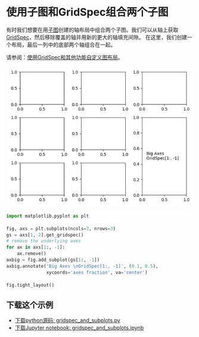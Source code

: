 # 使用子图和GridSpec组合两个子图

有时我们想要在用[子图](https://matplotlib.org/api/_as_gen/matplotlib.figure.Figure.html#matplotlib.figure.Figure.subplots)创建的轴布局中组合两个子图。我们可以从轴上获取[GridSpec](https://matplotlib.org/api/_as_gen/matplotlib.gridspec.GridSpec.html#matplotlib.gridspec.GridSpec)，然后移除覆盖的轴并用新的更大的轴填充间隙。 在这里，我们创建一个布局，最后一列中的底部两个轴组合在一起。

请参阅：[使用GridSpec和其他功能自定义图布局](https://matplotlib.org/tutorials/intermediate/gridspec.html)。

![使用子图和GridSpec组合两个子图示例](/static/images/gallery/sphx_glr_gridspec_and_subplots_001.png)

```python
import matplotlib.pyplot as plt

fig, axs = plt.subplots(ncols=3, nrows=3)
gs = axs[1, 2].get_gridspec()
# remove the underlying axes
for ax in axs[1:, -1]:
    ax.remove()
axbig = fig.add_subplot(gs[1:, -1])
axbig.annotate('Big Axes \nGridSpec[1:, -1]', (0.1, 0.5),
               xycoords='axes fraction', va='center')

fig.tight_layout()
```

## 下载这个示例
            
- [下载python源码: gridspec_and_subplots.py](https://matplotlib.org/_downloads/gridspec_and_subplots.py)
- [下载Jupyter notebook: gridspec_and_subplots.ipynb](https://matplotlib.org/_downloads/gridspec_and_subplots.ipynb)